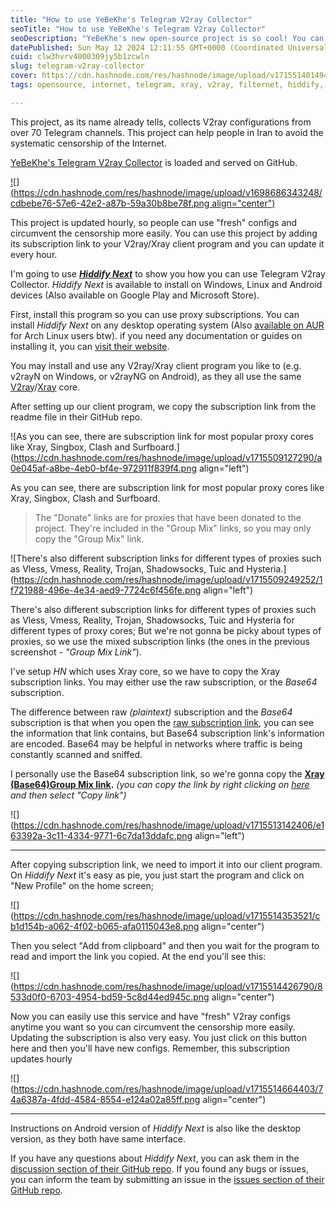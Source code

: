 ```yaml
---
title: "How to use YeBeKhe's Telegram V2ray Collector"
seoTitle: "How to use YeBeKhe's Telegram V2ray Collector"
seoDescription: "YeBeKhe's new open-source project is so cool! You can use V2ray configurations from shared configs over the Telegram channels."
datePublished: Sun May 12 2024 12:11:55 GMT+0000 (Coordinated Universal Time)
cuid: clw3hvrv4000309jy5b1zcwln
slug: telegram-v2ray-collector
cover: https://cdn.hashnode.com/res/hashnode/image/upload/v1715514014949/a4d59d82-05e5-437a-9bd3-851fdbe9d651.png
tags: opensource, internet, telegram, xray, v2ray, filternet, hiddify, internet-censorship

---
```


This project, as its name already tells, collects V2ray configurations from over 70 Telegram channels. This project can help people in Iran to avoid the systematic censorship of the Internet.

[YeBeKhe's Telegram V2ray Collector](https://github.com/yebekhe/TelegramV2rayCollector) is loaded and served on GitHub.

[![](https://cdn.hashnode.com/res/hashnode/image/upload/v1698686343248/cdbebe76-57e6-42e2-a87b-59a30b8be78f.png align="center")](https://github.com/yebekhe/TelegramV2rayCollector)

This project is updated hourly, so people can use "fresh" configs and circumvent the censorship more easily. You can use this project by adding its subscription link to your V2ray/Xray client program and you can update it every hour.

I'm going to use [***Hiddify Next***](https://github.com/hiddify/hiddify-next) to show you how you can use Telegram V2ray Collector. *Hiddify Next* is available to install on Windows, Linux and Android devices (Also available on Google Play and Microsoft Store).

First, install this program so you can use proxy subscriptions. You can install *Hiddify Next* on any desktop operating system (Also [available on AUR](https://aur.archlinux.org/packages/hiddify-next-bin) for Arch Linux users btw). if you need any documentation or guides on installing it, you can [visit their website](https://hiddify.com/app/).

You may install and use any V2ray/Xray client program you like to (e.g. v2rayN on Windows, or v2rayNG on Android), as they all use the same [V2ray](https://github.com/v2ray/v2ray-core)/[Xray](https://github.com/XTLS/Xray-core) core.

After setting up our client program, we copy the subscription link from the readme file in their GitHub repo.

![As you can see, there are subscription link for most popular proxy cores like Xray, Singbox, Clash and Surfboard.](https://cdn.hashnode.com/res/hashnode/image/upload/v1715509127290/a0e045af-a8be-4eb0-bf4e-972911f839f4.png align="left")

As you can see, there are subscription link for most popular proxy cores like Xray, Singbox, Clash and Surfboard.

> The "Donate" links are for proxies that have been donated to the project. They're included in the "Group Mix" links, so you may only copy the "Group Mix" link.

![There's also different subscription links for different types of proxies such as Vless, Vmess, Reality, Trojan, Shadowsocks, Tuic and Hysteria.](https://cdn.hashnode.com/res/hashnode/image/upload/v1715509249252/1f721988-496e-4e34-aed9-7724c6f456fe.png align="left")

There's also different subscription links for different types of proxies such as Vless, Vmess, Reality, Trojan, Shadowsocks, Tuic and Hysteria for different types of proxy cores; But we're not gonna be picky about types of proxies, so we use the mixed subscription links (the ones in the previous screenshot - *"Group Mix Link"*).

I've setup *HN* which uses Xray core, so we have to copy the Xray subscription links. You may either use the raw subscription, or the *Base64* subscription.

The difference between raw *(plaintext)* subscription and the *Base64* subscription is that when you open the [raw subscription link](https://raw.githubusercontent.com/yebekhe/TelegramV2rayCollector/main/sub/normal/mix), you can see the information that link contains, but Base64 subscription link's information are encoded. Base64 may be helpful in networks where traffic is being constantly scanned and sniffed.

I personally use the Base64 subscription link, so we're gonna copy the [**Xray (Base64)Group Mix link**](https://raw.githubusercontent.com/yebekhe/TelegramV2rayCollector/main/sub/base64/mix)**.** *(you can copy the link by right clicking on* [*here*](https://raw.githubusercontent.com/yebekhe/TelegramV2rayCollector/main/sub/base64/mix) *and then select "Copy link")*

![](https://cdn.hashnode.com/res/hashnode/image/upload/v1715513142406/e163392a-3c11-4334-9771-6c7da13ddafc.png align="left")

---

After copying subscription link, we need to import it into our client program. On *Hiddify Next* it's easy as pie, you just start the program and click on "New Profile" on the home screen;

![](https://cdn.hashnode.com/res/hashnode/image/upload/v1715514353521/cb1d154b-a062-4f02-b065-afa0115043e8.png align="center")

Then you select "Add from clipboard" and then you wait for the program to read and import the link you copied. At the end you'll see this:

![](https://cdn.hashnode.com/res/hashnode/image/upload/v1715514426790/8533d0f0-6703-4954-bd59-5c8d44ed945c.png align="center")

Now you can easily use this service and have "fresh" V2ray configs anytime you want so you can circumvent the censorship more easily. Updating the subscription is also very easy. You just click on this button here and then you'll have new configs. Remember, this subscription updates hourly

![](https://cdn.hashnode.com/res/hashnode/image/upload/v1715514664403/74a6387a-4fdd-4584-8554-e124a02a85ff.png align="center")

---

Instructions on Android version of *Hiddify Next* is also like the desktop version, as they both have same interface.

If you have any questions about *Hiddify Next*, you can ask them in the [discussion section of their GitHub repo](https://github.com/hiddify/hiddify-next/discussions). If you found any bugs or issues, you can inform the team by submitting an issue in the [issues section of their GitHub repo](https://github.com/hiddify/hiddify-next/issues).